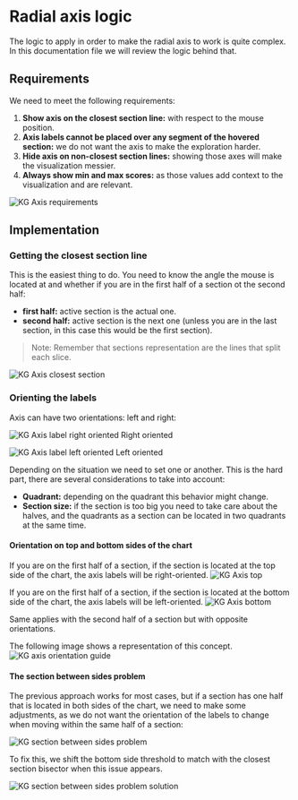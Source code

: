 # Radial axis logic

The logic to apply in order to make the radial axis to work is quite complex. In this documentation file we
will review the logic behind that.

## Requirements

We need to meet the following requirements:
1. **Show axis on the closest section line:** with respect to the mouse position.
2. **Axis labels cannot be placed over any segment of the hovered section:**  we do not want the axis to 
   make the exploration harder.
3. **Hide axis on non-closest section lines:** showing those axes will make the visualization messier.
4. **Always show min and max scores:** as those values add context to the visualization and are relevant.

![KG Axis requirements](../img/kg_axis_requirements.png "KG Axis requirements")

## Implementation

### Getting the closest section line

This is the easiest thing to do. You need to know the angle the mouse is located at and whether if you are in the
first half of a section ot the second half:
- **first half:** active section is the actual one.
- **second half:** active section is the next one (unless you are in the last section, in this case this would be
  the first section).

> Note: Remember that sections representation are the lines that split each slice.

![KG Axis closest section](../img/kg_axis_closest_section.png "KG Axis closest section")

### Orienting the labels

Axis can have two orientations: left and right:

![KG Axis label right oriented](../img/kg_axis_label_orientation_right.png "KG Axis label right oriented")
Right oriented

![KG Axis label left oriented](../img/kg_axis_label_orientation_left.png "KG Axis label left oriented")
Left oriented

Depending on the situation we need to set one or another. This is the hard part, there are several considerations to take into account:
- **Quadrant:** depending on the quadrant this behavior might change.
- **Section size:** if the section is too big you need to take care about the halves, and the quadrants as a
  section can be located in two quadrants at the same time.

#### Orientation on top and bottom sides of the chart

If you are on the first half of a section, if the section is located at the top side of the chart, the axis
labels will be right-oriented.
![KG Axis top](../img/kg_axis_top.png "KG Axis top")

If you are on the first half of a section, if the section is located at the bottom side of the chart, the axis
labels will be left-oriented.
![KG Axis bottom](../img/kg_axis_bottom.png "KG Axis bottom")

Same applies with the second half of a section but with opposite orientations.

The following image shows a representation of this concept.
![KG axis orientation guide](../img/kg_axis_orientation_map.png "KG axis orientation guide")


#### The section between sides problem

The previous approach works for most cases, but if a section has one half that is located in both sides of the chart,
we need to make some adjustments, as we do not want the orientation of the labels to change when moving within the same
half of a section:

![KG section between sides problem](../img/kg_half_section_in_both_sides.png "KG section between sides problem")

To fix this, we shift the bottom side threshold to match with the closest section
bisector when this issue appears.

![KG section between sides problem solution](../img/kg_half_section_problem_solution.png "KG section between sides problem solution")
